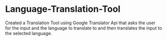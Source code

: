 # Language-Translation-Tool

Created a Translation Tool using Google Translator Api that asks the user for the input and the language to translate to and then translates the input to the selected language.